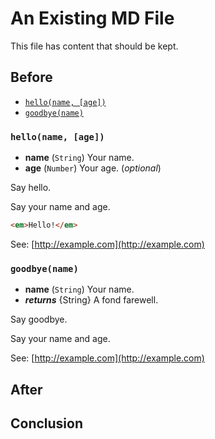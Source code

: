 # An Existing MD File

This file has content that should be kept.

## Before

* [`hello(name, [age])`](#hello-name-age-)
* [`goodbye(name)`](#goodbye-name-)

### `hello(name, [age])`
* **name** (`String`) Your name.
* **age** (`Number`) Your age. (_optional_)

Say hello.

Say your name and age.

```html
<em>Hello!</em>
```

See: [http://example.com](http://example.com)

### `goodbye(name)`
* **name** (`String`) Your name.
* **_returns_** {String} A fond farewell.

Say goodbye.

Say your name and age.

See: [http://example.com](http://example.com)


## After

## Conclusion
